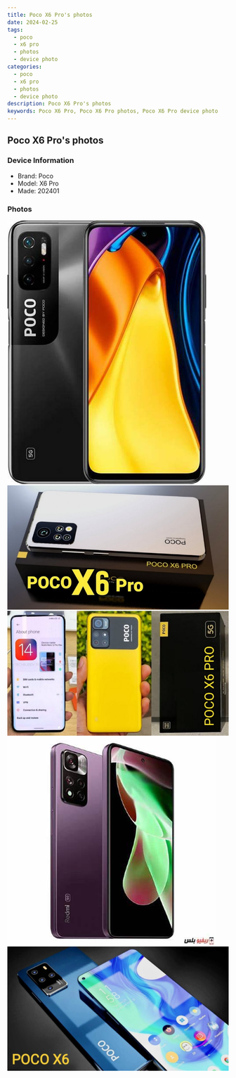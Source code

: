 ```yaml
---
title: Poco X6 Pro's photos
date: 2024-02-25
tags: 
  - poco
  - x6 pro
  - photos
  - device photo
categories: 
  - poco
  - x6 pro
  - photos
  - device photo
description: Poco X6 Pro's photos
keywords: Poco X6 Pro, Poco X6 Pro photos, Poco X6 Pro device photo
---
```


## Poco X6 Pro's photos

### Device Information

- Brand: Poco
- Model: X6 Pro
- Made: 202401

### Photos

![/images/best-assets/devices/poco/poco-x6-pro/1.jpg](/images/best-assets/devices/poco/poco-x6-pro/1.jpg)
![/images/best-assets/devices/poco/poco-x6-pro/2.jpg](/images/best-assets/devices/poco/poco-x6-pro/2.jpg)
![/images/best-assets/devices/poco/poco-x6-pro/3.jpg](/images/best-assets/devices/poco/poco-x6-pro/3.jpg)
![/images/best-assets/devices/poco/poco-x6-pro/4.jpg](/images/best-assets/devices/poco/poco-x6-pro/4.jpg)
![/images/best-assets/devices/poco/poco-x6-pro/5.jpg](/images/best-assets/devices/poco/poco-x6-pro/5.jpg)
